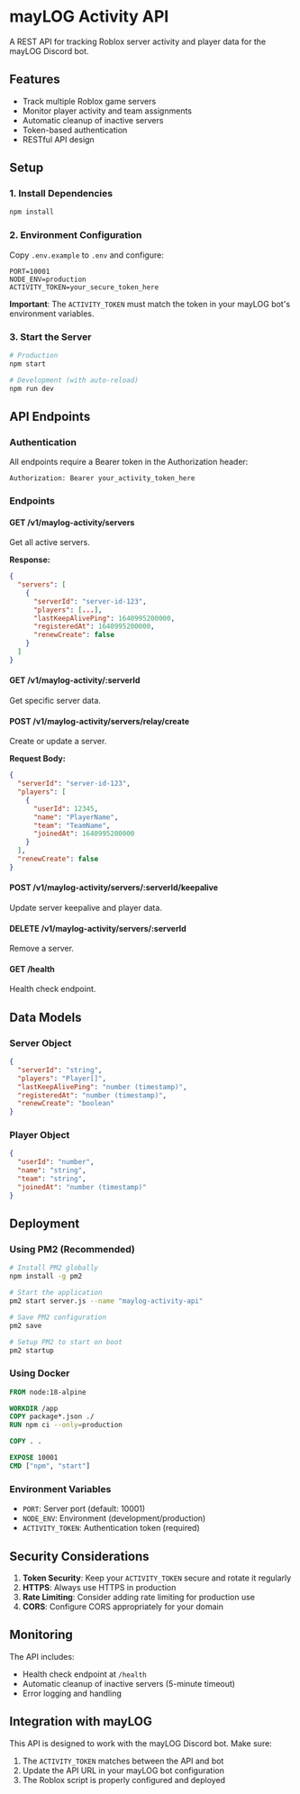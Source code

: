 # mayLOG Activity API

A REST API for tracking Roblox server activity and player data for the mayLOG Discord bot.

## Features

- Track multiple Roblox game servers
- Monitor player activity and team assignments
- Automatic cleanup of inactive servers
- Token-based authentication
- RESTful API design

## Setup

### 1. Install Dependencies

```bash
npm install
```

### 2. Environment Configuration

Copy `.env.example` to `.env` and configure:

```env
PORT=10001
NODE_ENV=production
ACTIVITY_TOKEN=your_secure_token_here
```

**Important**: The `ACTIVITY_TOKEN` must match the token in your mayLOG bot's environment variables.

### 3. Start the Server

```bash
# Production
npm start

# Development (with auto-reload)
npm run dev
```

## API Endpoints

### Authentication

All endpoints require a Bearer token in the Authorization header:
```
Authorization: Bearer your_activity_token_here
```

### Endpoints

#### GET /v1/maylog-activity/servers
Get all active servers.

**Response:**
```json
{
  "servers": [
    {
      "serverId": "server-id-123",
      "players": [...],
      "lastKeepAlivePing": 1640995200000,
      "registeredAt": 1640995200000,
      "renewCreate": false
    }
  ]
}
```

#### GET /v1/maylog-activity/:serverId
Get specific server data.

#### POST /v1/maylog-activity/servers/relay/create
Create or update a server.

**Request Body:**
```json
{
  "serverId": "server-id-123",
  "players": [
    {
      "userId": 12345,
      "name": "PlayerName",
      "team": "TeamName",
      "joinedAt": 1640995200000
    }
  ],
  "renewCreate": false
}
```

#### POST /v1/maylog-activity/servers/:serverId/keepalive
Update server keepalive and player data.

#### DELETE /v1/maylog-activity/servers/:serverId
Remove a server.

#### GET /health
Health check endpoint.

## Data Models

### Server Object
```json
{
  "serverId": "string",
  "players": "Player[]",
  "lastKeepAlivePing": "number (timestamp)",
  "registeredAt": "number (timestamp)",
  "renewCreate": "boolean"
}
```

### Player Object
```json
{
  "userId": "number",
  "name": "string",
  "team": "string",
  "joinedAt": "number (timestamp)"
}
```

## Deployment

### Using PM2 (Recommended)

```bash
# Install PM2 globally
npm install -g pm2

# Start the application
pm2 start server.js --name "maylog-activity-api"

# Save PM2 configuration
pm2 save

# Setup PM2 to start on boot
pm2 startup
```

### Using Docker

```dockerfile
FROM node:18-alpine

WORKDIR /app
COPY package*.json ./
RUN npm ci --only=production

COPY . .

EXPOSE 10001
CMD ["npm", "start"]
```

### Environment Variables

- `PORT`: Server port (default: 10001)
- `NODE_ENV`: Environment (development/production)
- `ACTIVITY_TOKEN`: Authentication token (required)

## Security Considerations

1. **Token Security**: Keep your `ACTIVITY_TOKEN` secure and rotate it regularly
2. **HTTPS**: Always use HTTPS in production
3. **Rate Limiting**: Consider adding rate limiting for production use
4. **CORS**: Configure CORS appropriately for your domain

## Monitoring

The API includes:
- Health check endpoint at `/health`
- Automatic cleanup of inactive servers (5-minute timeout)
- Error logging and handling

## Integration with mayLOG

This API is designed to work with the mayLOG Discord bot. Make sure:

1. The `ACTIVITY_TOKEN` matches between the API and bot
2. Update the API URL in your mayLOG bot configuration
3. The Roblox script is properly configured and deployed